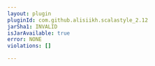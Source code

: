 ```yaml
---
layout: plugin
pluginId: com.github.alisiikh.scalastyle_2.12
jarSha1: INVALID
isJarAvailable: true
error: NONE
violations: []

---
```

